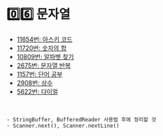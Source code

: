# 0️⃣6️⃣  문자열

* [11654번: 아스키 코드](11654.md)
* [11720번: 숫자의 합](11720.md)
* [10809번: 알파벳 찾기](10809.md)
* [2675번: 문자열 반복](2675.md)
* [1157번: 단어 공부](1157.md)
* [2908번: 상수](2908.md)
* [5622번: 다이얼](5622.md)

<br>

	- StringBuffer, BufferedReader 사용법 후에 정리할 것
	- Scanner.next(), Scanner.nextLine()
